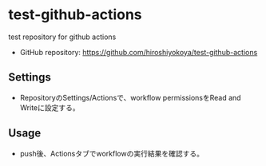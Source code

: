# test-github-actions

test repository for github actions

- GitHub repository: <https://github.com/hiroshiyokoya/test-github-actions>

## Settings

- RepositoryのSettings/Actionsで、workflow permissionsをRead and Writeに設定する。

## Usage

- push後、Actionsタブでworkflowの実行結果を確認する。
